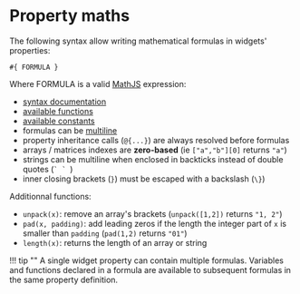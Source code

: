 # Property maths

The following syntax allow writing mathematical formulas in widgets' properties:

```
#{ FORMULA }
```

Where FORMULA is a valid [MathJS](http://mathjs.org/docs/expressions/syntax.html) expression:

- [syntax documentation](http://mathjs.org/docs/expressions/syntax.html)
- [available functions](http://mathjs.org/docs/reference/functions.html)
- [available constants](http://mathjs.org/docs/reference/constants.html)
- formulas can be [multiline](http://mathjs.org/docs/expressions/syntax.html#multiline-expressions)
- property inheritance calls (`@{...}`) are always resolved before formulas
- arrays / matrices indexes are **zero-based** (ie `["a","b"][0]` returns `"a"`)
- strings can be multiline when enclosed in backticks instead of double quotes (``` ` `  ```)
- inner closing brackets (`}`) must be escaped with a backslash (`\}`)

Additionnal functions:

- `unpack(x)`: remove an array's brackets (`unpack([1,2])` returns `"1, 2"`)
- `pad(x, padding)`: add leading zeros if the length the integer part of `x` is smaller than `padding` (`pad(1,2)` returns `"01"`)
- `length(x)`: returns the length of an array or string

!!! tip ""
    A single widget property can contain multiple formulas. Variables and functions declared in a formula are available to subsequent formulas in the same property definition.
